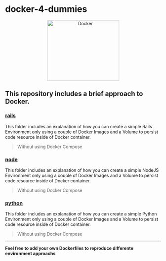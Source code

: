# docker-4-dummies
<center><img src="http://blog.phusion.nl/wp-content/uploads/2013/11/docker.png" width="233" height="196" alt="Docker"></center>

## This repository includes a brief approach to Docker.
### [rails](https://github.com/Franx0/docker-4-dummies/tree/master/rvm)
This folder includes an explanation of how you can create a simple Rails Environment only using a couple of Docker Images and a Volume to persist code resource inside of Docker container.
> Without using Docker Compose

### [node](https://github.com/Franx0/docker-4-dummies/tree/master/nvm)
This folder includes an explanation of how you can create a simple NodeJS Environment only using a couple of Docker Images and a Volume to persist code resource inside of Docker container.
> Without using Docker Compose  

### [python](https://github.com/Franx0/docker-4-dummies/tree/master/pyenv)
This folder includes an explanation of how you can create a simple Python Environment only using a couple of Docker Images and a Volume to persist code resource inside of Docker container.
> Without using Docker Compose
___
**Feel free to add your own Dockerfiles to reproduce differente environment approachs**
